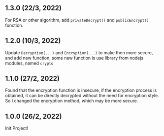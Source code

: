## 1.3.0 (22/3, 2022)
For RSA or other algorithm, add `privateDecrypt()` and `publicEncrypt()` function.

## 1.2.0 (10/3, 2022)
Update `Decryption(...)` and `Encryption(...)` to make then more secure, and add new function, some new function is use library from nodejs modules, named `crypto` 

## 1.1.0 (27/2, 2022)
Found that the encryption function is insecure, if the encryption process is obtained, it can be directly decrypted without the need for encryption style. So I changed the encryption method, which may be more secure.

## 1.0.0 (26/2, 2022)
Init Project!